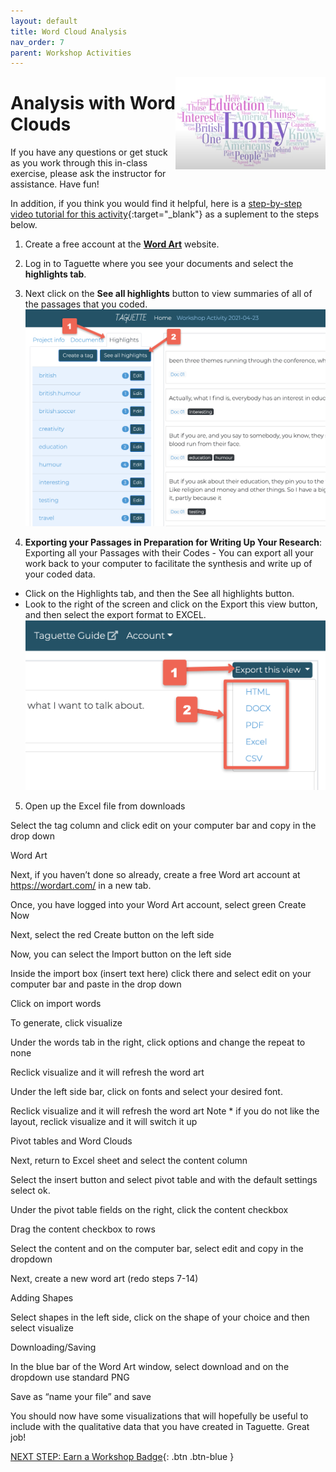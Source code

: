 ```yaml
---
layout: default
title: Word Cloud Analysis
nav_order: 7
parent: Workshop Activities
---
```

<img src="images/taguette-cloud-00.png" style="float:right;width:240px;">

# Analysis with Word Clouds

If you have any questions or get stuck as you work through this in-class exercise, please ask the instructor for assistance.  Have fun!

In addition, if you think you would find it helpful, here is a [step-by-step video tutorial for this activity](https://www.youtube.com/watch?v=k4P-VNo7ozU){:target="_blank"} as a suplement to the steps below.

1. Create a free account at the [**Word Art**](https://wordart.com/) website. 

2. Log in to Taguette where you see your documents and select the **highlights tab**.

3. Next click on the **See all highlights** button to view summaries of all of the passages that you coded.
![See all highlights](/images/taguette-cloud-01.png)

4. **Exporting your Passages in Preparation for Writing Up Your Research**: Exporting all your Passages with their Codes - You can export all your work back to your computer to facilitate the synthesis and write up of your coded data.
- Click on the Highlights tab, and then the See all highlights button.
- Look to the right of the screen and click on the Export this view button, and then select the export format to EXCEL.
![Export this view](/images/taguette-cloud-02.png)

5. Open up the Excel file from downloads

Select the tag column and click edit on your computer bar and copy in the drop down

Word Art



Next, if you haven’t done so already, create a free  Word art account at https://wordart.com/  in a new tab.

Once, you have logged into your Word Art account, select green Create Now

Next, select the red Create button on the left side


Now, you can select the Import button on the left side


Inside the import box (insert text here) click there and select edit on your computer bar and paste in the drop down

Click on import words


To generate, click visualize

Under the words tab in the right, click options and change the repeat to none

Reclick visualize and it will refresh the word art

Under the left side bar, click on fonts and select your desired font.

Reclick visualize and it will refresh the word art
Note * if you do not like the layout, reclick visualize and it will switch it up


Pivot tables and Word Clouds


Next, return to Excel sheet and select the content column

Select the insert button and select pivot table and with the default settings select ok.



Under the pivot table fields on the right, click the content checkbox

Drag the content checkbox to rows

Select the content and on the computer bar, select edit and copy in the dropdown

Next, create a new word art (redo steps 7-14)

Adding Shapes














Select shapes in the left side, click on the shape of your choice and then select visualize

Downloading/Saving


In the blue bar of the Word Art window, select download and on the dropdown use standard PNG




Save as “name your file” and save



You should now have some visualizations that will hopefully be useful to include with the qualitative data that you have created in Taguette.  Great job!

[NEXT STEP: Earn a Workshop Badge](informal-credentials.html){: .btn .btn-blue }
